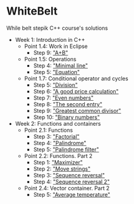 # WhiteBelt
While belt stepik C++ course's solutions

- Week 1: Introduction in C++
  - Point 1.4: Work in Eclipse
    - Step 9: ["A+B"](BinarySum/main.cpp)
  - Point 1.5: Operations
    - Step 4: ["Minimal line"](MinimalLine/main.cpp)
    - Step 5: ["Equation"](Equation/main.cpp)
  - Point 1.7: Conditional operator and cycles
    - Step 5: ["Division"](Division/main.cpp)
    - Step 6: ["A good price calculation"](AGoodPriceCalculation/main.cpp)
    - Step 7: ["Even numbers"](EvenNumbers/main.cpp)
    - Step 8: ["The second entry"](TheSecondEntry/main.cpp)
    - Step 9: ["Greatest common divisor"](GreatestCommonDivisor/main.cpp)
    - Step 10: ["Binary numbers"](BinaryNumbers/main.cpp)
- Week 2: Functions and containers
  - Point 2.1: Functions
    - Step 3: ["Factorial"](Factorial/factorial.h)
    - Step 4: ["Palindrome"](Palindrome/palindrome.h)
    - Step 5: ["Palindrome filter"](PalindromeFilter/main.cpp)
  - Point 2.2: Functions. Part 2
    - Step 1: ["Maximizer"](Maximizer/main.cpp)
    - Step 2: ["Move strings"](MoveStrings/main.cpp)
    - Step 3: ["Sequence reversal"](SequenceReversal/main.cpp)
    - Step 4: ["Sequence reversal 2"](SequenceReversal2/main.cpp)
  - Point 2.4: Vector container. Part 2
    - Step 5: ["Average temperature"](AverageTemperature/main.cpp)
